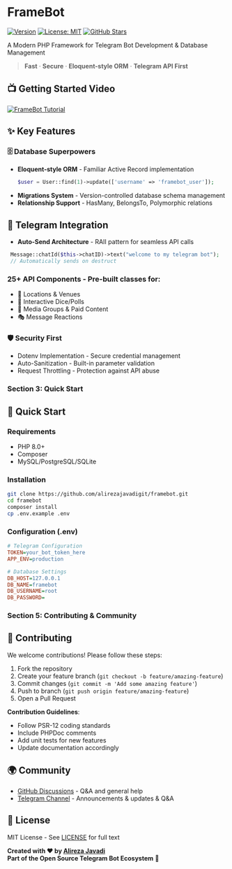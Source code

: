 # FrameBot

[![Version](https://img.shields.io/badge/version-2.13.0-blue.svg)](https://github.com/alirezajavadigit/framebot)
[![License: MIT](https://img.shields.io/badge/License-MIT-yellow.svg)](https://opensource.org/licenses/MIT)
[![GitHub Stars](https://img.shields.io/github/stars/alirezajavadigit/framebot.svg?style=social)](https://github.com/alirezajavadigit/framebot/stargazers)

A Modern PHP Framework for Telegram Bot Development & Database Management

> **Fast** · **Secure** · **Eloquent-style ORM** · **Telegram API First**

## 📺 Getting Started Video
[![FrameBot Tutorial](https://i.pcmag.com/imagery/articles/02stCRlZlZJudzKvwJ29HQO-1..v1569484288.jpg)](https://www.youtube.com/watch?v=sEf4MRW0YiE "Watch FrameBot Tutorial")

## ✨ Key Features

### 🗄️ Database Superpowers
- **Eloquent-style ORM** - Familiar Active Record implementation
  ```php
  $user = User::find(1)->update(['username' => 'framebot_user']);
- **Migrations System** - Version-controlled database schema management
- **Relationship Support** - HasMany, BelongsTo, Polymorphic relations

## 🤖 Telegram Integration
- **Auto-Send Architecture** - RAII pattern for seamless API calls
 ```php
  Message::chatId($this->chatID)->text("welcome to my telegram bot");
  // Automatically sends on destruct
```
### 25+ API Components - Pre-built classes for:
  - 📍 Locations & Venues
  - 🎲 Interactive Dice/Polls
  - 💌 Media Groups & Paid Content
  - 🎭 Message Reactions
### 🛡️ Security First
- Dotenv Implementation - Secure credential management
- Auto-Sanitization - Built-in parameter validation
- Request Throttling - Protection against API abuse
### **Section 3: Quick Start**

## 🚀 Quick Start

### Requirements
- PHP 8.0+
- Composer
- MySQL/PostgreSQL/SQLite

### Installation
```bash
git clone https://github.com/alirezajavadigit/framebot.git
cd framebot
composer install
cp .env.example .env
```
### Configuration (.env)
```ini 
# Telegram Configuration
TOKEN=your_bot_token_here
APP_ENV=production

# Database Settings
DB_HOST=127.0.0.1
DB_NAME=framebot
DB_USERNAME=root
DB_PASSWORD=
```
### **Section 5: Contributing & Community**
## 🤝 Contributing

We welcome contributions! Please follow these steps:

1. Fork the repository
2. Create your feature branch (`git checkout -b feature/amazing-feature`)
3. Commit changes (`git commit -m 'Add some amazing feature'`)
4. Push to branch (`git push origin feature/amazing-feature`)
5. Open a Pull Request

**Contribution Guidelines**:
- Follow PSR-12 coding standards
- Include PHPDoc comments
- Add unit tests for new features
- Update documentation accordingly

## 🌍 Community

- [GitHub Discussions](https://github.com/alirezajavadigit/framebot/discussions) - Q&A and general help
- [Telegram Channel](https://t.me/framebot_community) - Announcements & updates & Q&A
## 📜 License

MIT License - See [LICENSE](LICENSE) for full text

**Created with ❤️ by [Alireza Javadi](https://github.com/alirezajavadigit)**  
**Part of the Open Source Telegram Bot Ecosystem** 🤖
